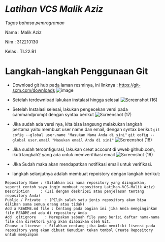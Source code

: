 # ***Latihan VCS Malik Aziz***
*Tugas bahasa pemrograman*


Nama  : Malik Aziz

Nim    : 312210130

Kelas : TI.22.B1

# Langkah-langkah Penggunaan Git

* Download git hub pada laman resminya, ini linknya : https://git-scm.com/downloads
![image](https://user-images.githubusercontent.com/115474879/196041408-a5385ba6-31db-4042-9638-77a9a0bd8ab4.png)

* Setelah terdownload lakukan instalasi hingga selesai
![Screenshot (16)](https://user-images.githubusercontent.com/115474879/196102730-4fa4f228-9ca1-43b9-a658-60ec13713e12.png)

* Setelah Instalasi selesai, lakukan pengecekan versi pada cammandprompt dengan syntax berikut
![Screenshot (17)](https://user-images.githubusercontent.com/115474879/196104608-fb54c29d-9650-41f7-953d-4d17248f6891.png)

* Jika sudah ada versi nya, kita bisa langsung melakukan langkah pertama yaitu membuat user name dan email, dengan syntax berikut
``` git cofig --global user.name "Masukan Nama Anda di sini" ```
``` git cofig --global user.email "Masukan email Anda di sini" ```
![Screenshot (18)](https://user-images.githubusercontent.com/115474879/196109595-c7785f62-3084-4454-ab68-233064b8b936.png)

* Jika sudah terconfigurasi, lakukan creat account di wweb github.com, ikuti langkah2 yang ada untuk memverifikasi email
![Screenshot (19)](https://user-images.githubusercontent.com/115474879/196109937-b94af6ec-6fa8-424c-924f-c7b4da6f372c.png)
* JIka Sudah maka akan mendapatkan notifikasi email untuk verifikasi.
* langkah selanjutnya adalah membuat repoistory dengan langkah berikut:

```
Repository Name : (Silahkan isi nama repository yang diinginkan, seperti contoh saya ingin membuat repository Latihan-VCS-Malik Aziz)
Description     : (Isi dengan deskripsi atau penjelasan tentang repository Anda)
Public / Private  : (PIlih salah satu jenis repository akan bisa dilihan sama semua orang atau tidak)
Add a README.md file : Centang pada bagian ini jika Anda menginginkan file README.md ada di repository Anda
Add .gitignore    : Merupakan sebuah file yang berisi daftar nama-nama file dan direktori yang akan diabaikan oleh Git.
Choose a license  : Silahkan centang jika Anda memiliki lisensi pada repository yang akan dibuat Kemudian tekan tombol Create Repository untuk menyimpan
```



